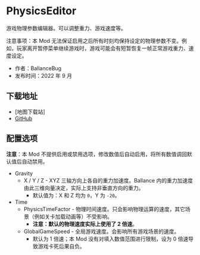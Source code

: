 # PhysicsEditor

游戏物理参数编辑器。可以调整重力、游戏速度等。

注意事项：本 Mod 无法保证启用之后所有时刻均保持设定的物理参数不变。例如，玩家离开暂停菜单继续游戏时，游戏可能会有短暂恢复一帧正常游戏重力、速度设定。

- 作者：BallanceBug
- 发布时间：2022 年 9 月

## 下载地址

- [地图下载站]
- [GitHub](https://github.com/Xenapte/BallancePhysicsEditor)

## 配置选项

**注意**：本 Mod 不提供启用或禁用选项，修改数值后自动启用，将所有数值调回默认值后自动禁用。

- Gravity
  * X / Y / Z - XYZ 三轴方向上各自的重力加速度。Ballance 内的重力加速度由此三维向量决定，实际上支持非垂直方向的重力。
    + 默认值为：X 和 Z 均为 `0`，Y 为 `-20`。
- Time
  * PhysicsTimeFactor - 物理时间速度。只会影响物理运算的速度，其它场景（例如关卡加载动画等）不受影响。
    + **注意：默认的物理速度实际上使用了 2 倍速**。
  * GlobalGameSpeed - 全局游戏速度。会影响所有游戏场景的速度。
    + 默认为 1 倍速；本 Mod 没有对填入数值范围进行限制，设为 0 倍速导致游戏卡死后果自负。
